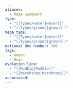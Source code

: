 ```yaml
---
aliases:
  - Mega Swampert
type:
  - "[[Types/water|water]]"
  - "[[Types/ground|ground]]"
mega type:
  - "[[Types/water|water]]"
  - "[[Types/ground|ground]]"
national dex number: 260
tags:
  - Hoenn
  - Mega
evolution line:
  - "[[Mudkip|Mudkip]]"
  - "[[Marshtomp|Marshtomp]]"
associated: 
---
```

